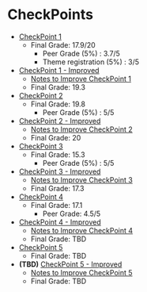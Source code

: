 # CheckPoints

- [CheckPoint 1](CPI-23.pdf)
  - Final Grade: 17.9/20
    - Peer Grade (5%) : 3.7/5
    - Theme registration (5%) : 3/5
- [CheckPoint 1 - Improved](CPI-23-Improv.pdf)
  - [Notes to Improve CheckPoint 1](CPI-Improv.md)
  - Final Grade: 19.3
- [CheckPoint 2](CPII-23.pdf)
  - Final Grade: 19.8
    - Peer Grade (5%) : 5/5
- [CheckPoint 2 - Improved](CPII-23-Improv.pdf)
  - [Notes to Improve CheckPoint 2](CPII-Improv.md)
  - Final Grade: 20
- [CheckPoint 3](CPIII-23.pdf)
  - Final Grade: 15.3
    - Peer Grade (5%) : 5/5
- [CheckPoint 3 - Improved](CPIII-23-Improv.pdf)
  - [Notes to Improve CheckPoint 3](CPIII-Improv.md)
  - Final Grade: 17.3
- [CheckPoint 4](CPIV-23.pdf)
  - Final Grade: 17.1
    - Peer Grade: 4.5/5
- [CheckPoint 4 - Improved](CPIV-23-Improv.pdf)
  - [Notes to Improve CheckPoint 4](CPIV-Improv.md)
  - Final Grade: TBD
- [CheckPoint 5](CPV-23.pdf)
  - Final Grade: TBD
- **(TBD)** [CheckPoint 5 - Improved](CPV-23-Improv.pdf)
  - [Notes to Improve CheckPoint 5](CPV-Improv.md)
  - Final Grade: TBD